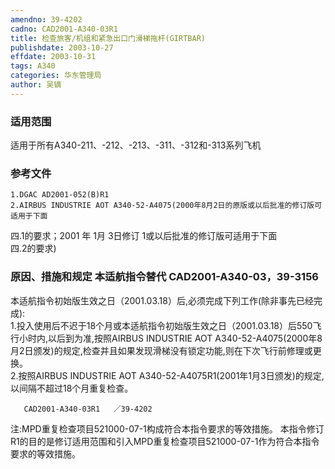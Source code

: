```yaml
---
amendno: 39-4202  
cadno: CAD2001-A340-03R1  
title: 检查旅客/机组和紧急出口门滑梯拖杆(GIRTBAR)  
publishdate: 2003-10-27  
effdate: 2003-10-31  
tags: A340  
categories: 华东管理局  
author: 吴镝  
---
```

  
### 适用范围  
适用于所有A340-211、-212、-213、-311、-312和-313系列飞机  
  
<!--more-->  
### 参考文件  
    1.DGAC AD2001-052(B)R1  
    2.AIRBUS INDUSTRIE AOT A340-52-A4075(2000年8月2日的原版或以后批准的修订版可适用于下面  
四.1的要求；2001 年 1月 3日修订 1或以后批准的修订版可适用于下面  
四.2的要求)  
  
### 原因、措施和规定 本适航指令替代 CAD2001-A340-03，39-3156  
本适航指令初始版生效之日（2001.03.18）后,必须完成下列工作(除非事先已经完成):  
    1.投入使用后不迟于18个月或本适航指令初始版生效之日（2001.03.18）后550飞行小时内,以后到为准,按照AIRBUS INDUSTRIE AOT A340-52-A4075(2000年8月2日颁发)的规定,检查并且如果发现滑梯没有锁定功能,则在下次飞行前修理或更换。  
    2.按照AIRBUS INDUSTRIE AOT A340-52-A4075R1(2001年1月3日颁发)的规定,以间隔不超过18个月重复检查。  
  
       CAD2001-A340-03R1   ／39-4202  
注:MPD重复检查项目521000-07-1构成符合本指令要求的等效措施。     本指令修订R1的目的是修订适用范围和引入MPD重复检查项目521000-07-1作为符合本指令要求的等效措施。  
